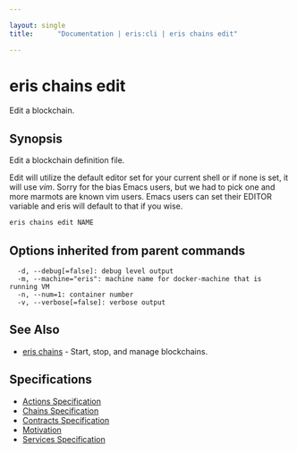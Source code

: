 ```yaml
---

layout: single
title:      "Documentation | eris:cli | eris chains edit"

---
```


# eris chains edit

Edit a blockchain.

## Synopsis

Edit a blockchain definition file.

Edit will utilize the default editor set for your current shell
or if none is set, it will use *vim*. Sorry for the bias Emacs
users, but we had to pick one and more marmots are known vim
users. Emacs users can set their EDITOR variable and eris
will default to that if you wise.

```bash
eris chains edit NAME
```

## Options inherited from parent commands

```
  -d, --debug[=false]: debug level output
  -m, --machine="eris": machine name for docker-machine that is running VM
  -n, --num=1: container number
  -v, --verbose[=false]: verbose output
```

## See Also

* [eris chains](/docs/documentation/cli/latest/eris_chains/)	 - Start, stop, and manage blockchains.

## Specifications

* [Actions Specification](/docs/documentation/cli/latest/actions_specification/)
* [Chains Specification](/docs/documentation/cli/latest/chains_specification/)
* [Contracts Specification](/docs/documentation/cli/latest/contracts_specification/)
* [Motivation](/docs/documentation/cli/latest/motivation/)
* [Services Specification](/docs/documentation/cli/latest/services_specification/)

